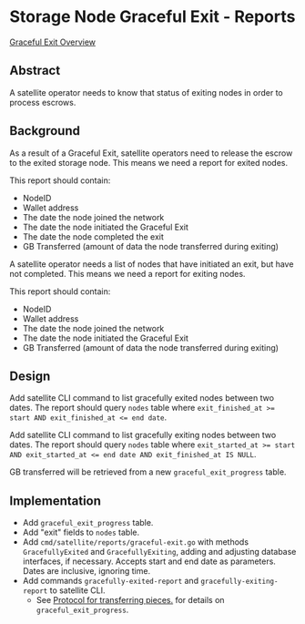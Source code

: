 # Storage Node Graceful Exit - Reports

[Graceful Exit Overview](storagenode-graceful-exit-overview.md)

## Abstract

A satellite operator needs to know that status of exiting nodes in order to process escrows. 

## Background

As a result of a Graceful Exit, satellite operators need to release the escrow to the exited storage node. This means we need a report for exited nodes. 

This report should contain:
- NodeID
- Wallet address
- The date the node joined the network
- The date the node initiated the Graceful Exit
- The date the node completed the exit
- GB Transferred (amount of data the node transferred during exiting)

A satellite operator needs a list of nodes that have initiated an exit, but have not completed. This means we need a report for exiting nodes.

This report should contain:
- NodeID
- Wallet address
- The date the node joined the network
- The date the node initiated the Graceful Exit
- GB Transferred (amount of data the node transferred during exiting)

## Design

Add satellite CLI command to list gracefully exited nodes between two dates. The report should query `nodes` table where `exit_finished_at >= start AND exit_finished_at <= end date`. 

Add satellite CLI command to list gracefully exiting nodes between two dates. The report should query `nodes` table where `exit_started_at >= start AND exit_started_at <= end date AND exit_finished_at IS NULL`. 

GB transferred will be retrieved from a new `graceful_exit_progress` table.

## Implementation

- Add `graceful_exit_progress` table.
- Add "exit" fields to `nodes` table.
- Add `cmd/satellite/reports/graceful-exit.go` with methods `GracefullyExited` and `GracefullyExiting`, adding and adjusting database interfaces, if necessary. Accepts start and end date as parameters. Dates are inclusive, ignoring time.
- Add commands `gracefully-exited-report` and `gracefully-exiting-report` to satellite CLI.
    - See [Protocol for transferring pieces.](storagenode-graceful-exit-protocol.md) for details on `graceful_exit_progress`.

